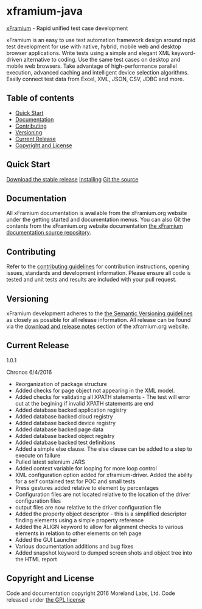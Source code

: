 # xframium-java
[xFramium](http://www.xframium.org) - Rapid unified test case development

xFramium is an easy to use test automation framework design around rapid test development for use with native, hybrid, mobile web and desktop browser applications.  Write tests using a simple and elegant XML keyword-driven alternative to coding. Use the same test cases on desktop and mobile web browsers. Take advantage of high-performance parallel execution, advanced caching and intelligent device selection algorithms. Easily connect test data from Excel, XML, JSON, CSV, JDBC and more.

## Table of contents

* [Quick Start](#quick-start)
* [Documentation](#documentation)
* [Contributing](#contributing)
* [Versioning](#versioning)
* [Current Release](#current-release)
* [Copyright and License](#copyright-and-license)

## Quick Start
[Download the stable release](http://www.xframium.org/repository/org/xframium/xframium-java/1.0.1/xframium-java-1.0.1.jar)
[Installing](http://xframium.org/installation.html)
[Git the source](https://github.com/xframium/xframium-java)

## Documentation
All xFramium documentation is available from the xFramium.org website under the getting started and documentation menus.  You can also Git the contents from the xFramium.org website documentation [the xFramium documentation source repository](https://github.com/xframium/xframium-documentation).

## Contributing
Refer to the [contributing guidelines](https://github.com/xframium/xframium-java/blob/master/CONTRIBUTING.md) for contribution instructions, opening issues, standards and development information.  Please ensure all code is tested and unit tests and results are included with your pull request.

## Versioning
xFramium development adheres to the [the Semantic Versioning guidelines](http://semver.org/) as closely as possible for all release information.  All release can be found via the [download and release notes](http://xframium.org/download.html#rn) section of the xframium.org website.

## Current Release
1.0.1 

Chronos
6/4/2016
 - Reorganization of package structure
 - Added checks for page object not appearing in the XML model.
 - Added checks for validating all XPATH statements - The test will error out at the begining if invalid XPATH statements are end
 - Added database backed application registry
 - Added database backed cloud registry
 - Added database backed device registry
 - Added database backed page data
 - Added database backed object registry
 - Added database backed test definitions
 - Added a simple else clause. The else clause can be added to a step to execute on failure
 - Pulled latest selenium JARS
 - Added context variable for looping for more loop control
 - XML configuration option added for xframium-driver. Added the ability for a self contained test for POC and small tests
 - Press gestures added relative to element by percentages
 - Configuration files are not located relative to the location of the driver configuration files
 - output files are now relative to the driver configuration file
 - Added the property object descriptor - this is a simplified descriptor finding elements using a simple property reference
 - Added the ALIGN keyword to allow for alignment checks to various elements in relation to other elements on teh page
 - Added the GUI Launcher
 - Various documentation additions and bug fixes
 - Added snapshot keyword to dumped screen shots and object tree into the HTML report

## Copyright and License

Code and documentation copyright 2016 Moreland Labs, Ltd.  Code released under [the GPL license](https://github.com/xframium/xframium-java/blod/master/LICENSE)


